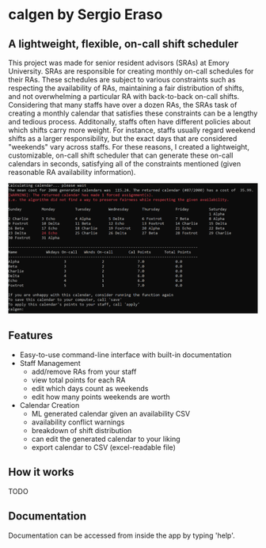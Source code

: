 # calgen by Sergio Eraso
## A lightweight, flexible, on-call shift scheduler

This project was made for senior resident advisors (SRAs) at Emory University. 
SRAs are responsible for creating monthly on-call schedules for their RAs. These schedules
are subject to various constraints such as respecting the availability of RAs, maintaining
a fair distribution of shifts, and not overwhelming a particular RA with back-to-back on-call shifts.
Considering that many staffs have over a dozen RAs, the SRAs task of creating a monthly calendar that satisfies these
constraints can be a lengthy and tedious process. Additonally, staffs often have different policies about which shifts carry
more weight. For instance, staffs usually regard weekend shifts as a larger responsibility, but the exact days that are considered "weekends"
vary across staffs. For these reasons, I created a lightweight, customizable, on-call shift scheduler that can generate these on-call
calendars in seconds, satisfying all of the constraints mentioned (given reasonable RA availability information).

![<h2>Features<h2>](https://github.com/SergioEJr/calgen/blob/master/calgen_example.PNG?raw=true "Example")

## Features
- Easy-to-use command-line interface with built-in documentation
- Staff Management
  - add/remove RAs from your staff
  - view total points for each RA
  - edit which days count as weekends
  - edit how many points weekends are worth
- Calendar Creation
  - ML generated calendar given an availability CSV
  - availability conflict warnings
  - breakdown of shift distribution
  - can edit the generated calendar to your liking
  - export calendar to CSV (excel-readable file)

## How it works
TODO

## Documentation
Documentation can be accessed from inside the app by typing 'help'.
